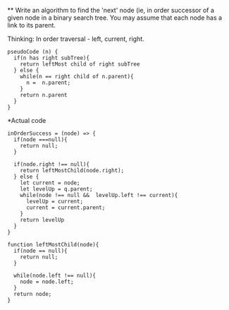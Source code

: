 ** Write an algorithm to find the 'next' node (ie, in order successor of a given node in a binary search tree. You may assume that each node has a link to its parent.

Thinking: 
In order traversal - left, current, right.
```
pseudoCode (n) {
  if(n has right subTree){
    return leftMost child of right subTree
  } else {
    while(n == right child of n.parent){
      n =  n.parent;
    }
    return n.parent
  }
}
```

*Actual code

```
inOrderSuccess = (node) => {
  if(node ===null){
    return null;
  }
  
  if(node.right !== null){
    return leftMostChild(node.right);
  } else {
    let current = node;
    let levelUp = q.parent;
    while(node !== null &&  levelUp.left !== current){
      levelUp = current;
      current = current.parent;
    }
    return levelUp
  }
}

function leftMostChild(node){
  if(node == null){
    return null;
  }
  
  while(node.left !== null){
    node = node.left;
  }
  return node;
}
```
